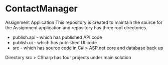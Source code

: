 
# ContactManager
Assignment Application
This repository is created to maintain the source for the Assignment application and repository has three root directories.
 - publish.api - which has published API code
 - publish.ui - which has published UI code
 - src - which has source code in C# > ASP.net core and database back up

Directory src > CSharp has four projects under main solution
